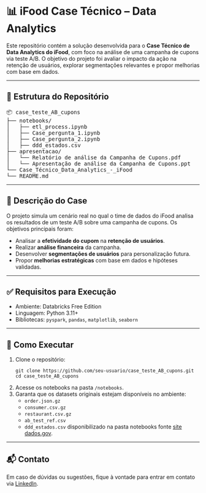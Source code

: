 <h1>📊 iFood Case Técnico – Data Analytics</h1>

<p>Este repositório contém a solução desenvolvida para o <strong>Case Técnico de Data Analytics do iFood</strong>, com foco na análise de uma campanha de cupons via teste A/B. O objetivo do projeto foi avaliar o impacto da ação na retenção de usuários, explorar segmentações relevantes e propor melhorias com base em dados.</p>

<hr>

<h2>📁 Estrutura do Repositório</h2>

<pre>
📦 case_teste_AB_cupons
├── notebooks/
│   ├── etl_process.ipynb                                    # Notebook de ingestão e transformação dos dados
│   ├── Case_pergunta_1.ipynb                                # Análise do impacto do teste A/B
│   ├── Case_pergunta_2.ipynb                                # Segmentações e análises por perfil
│   ├── ddd_estados.csv                                      # Base de dados com os DDDs e seus estados
├── apresentacao/
│   └── Relatório de análise da Campanha de Cupons.pdf       # Relatório final com insights e recomendações
│   └── Apresentação de análise da Campanha de Cupons.ppt    # Apresentação final com insights e recomendações
└── Case_Técnico_Data_Analytics_-_iFood                      # Case Técnico com instruções solicitadas 
└── README.md                                                # Este documento
</pre>

<hr>

<h2>🧪 Descrição do Case</h2>

<p>O projeto simula um cenário real no qual o time de dados do iFood analisa os resultados de um teste A/B sobre uma campanha de cupons. Os objetivos principais foram:</p>
<ul>
  <li>Analisar a <strong>efetividade do cupom</strong> na <strong>retenção de usuários</strong>.</li>
  <li>Realizar <strong>análise financeira</strong> da campanha.</li>
  <li>Desenvolver <strong>segmentações de usuários</strong> para personalização futura.</li>
  <li>Propor <strong>melhorias estratégicas</strong> com base em dados e hipóteses validadas.</li>
</ul>

<hr>

<h2>✅ Requisitos para Execução</h2>

<ul>
  <li>Ambiente: Databricks Free Edition</li>
  <li>Linguagem: Python 3.11+</li>
  <li>Bibliotecas: <code>pyspark</code>, <code>pandas</code>, <code>matplotlib</code>, <code>seaborn</code></li>
</ul>

<hr>

<h2>📌 Como Executar</h2>

<ol>
  <li>Clone o repositório:
    <pre><code>git clone https://github.com/seu-usuario/case_teste_AB_cupons.git
cd case_teste_AB_cupons</code></pre>
  </li>
  <li>Acesse os notebooks na pasta <code>/notebooks</code>.</li>
  <li>Garanta que os datasets originais estejam disponíveis no ambiente:
    <ul>
      <li><code>order.json.gz</code></li>
      <li><code>consumer.csv.gz</code></li>
      <li><code>restaurant.csv.gz</code></li>
      <li><code>ab_test_ref.csv</code></li>
      <li><code>ddd_estados.csv</code> disponibilizado na pasta notebooks fonte <a href="https://dados.gov.br/dados/conjuntos-dados/codigos-nacionais-cn" target="_blank">site dados.gov</a>.</li>
    </ul>
  </li>
</ol>

<hr>

<h2>📬 Contato</h2>
<p>Em caso de dúvidas ou sugestões, fique à vontade para entrar em contato via <a href="https://www.linkedin.com/in/emanoele-graniel-urias/" target="_blank">LinkedIn</a>.</p>
